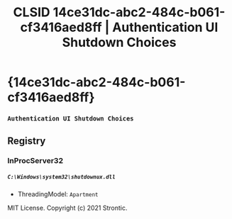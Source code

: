 ﻿---
title: "CLSID 14ce31dc-abc2-484c-b061-cf3416aed8ff | Authentication UI Shutdown Choices"
excerpt: What is COM-Object CLSID 14ce31dc-abc2-484c-b061-cf3416aed8ff?
---

# {14ce31dc-abc2-484c-b061-cf3416aed8ff}

### `Authentication UI Shutdown Choices`

## Registry


### InProcServer32

##### `C:\Windows\system32\shutdownux.dll`
* ThreadingModel: `Apartment`

MIT License. Copyright (c) 2021 Strontic.


